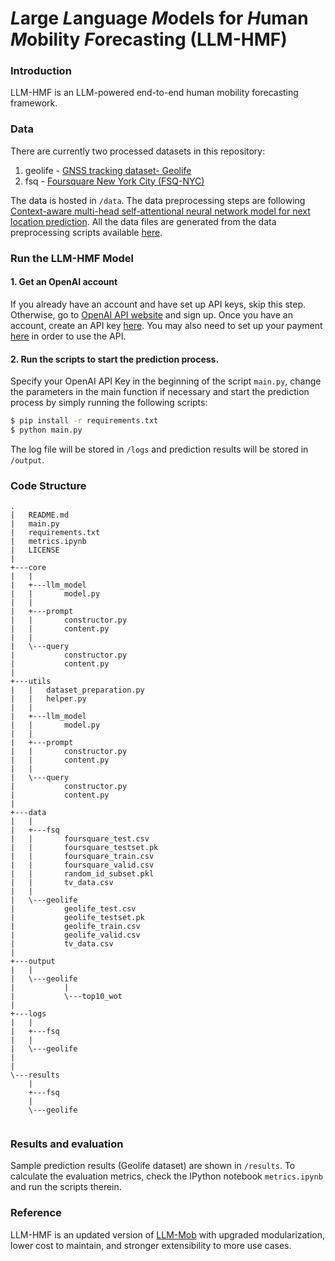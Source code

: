 # ***L***arge ***L***anguage ***M***odels for ***H***uman ***M***obility ***F***orecasting (LLM-HMF)

### Introduction

LLM-HMF is an LLM-powered end-to-end human mobility forecasting framework.

### Data

There are currently two processed datasets in this repository:

1. geolife - [GNSS tracking dataset- Geolife](https://citeseerx.ist.psu.edu/document?repid=rep1&type=pdf&doi=24ccdcba118ff9a72de4840efb848c7c852ef247)
2. fsq - [Foursquare New York City (FSQ-NYC)](https://ieeexplore.ieee.org/abstract/document/6844862/?casa_token=8_aUlbQkmzEAAAAA:ALnRKLPqIFPKNZtA7j2cTpZEYG00g7ZSzAY1kTg_X6WNLwI55jhYrZ5Lwh5vx8zjMFledj1KvGE)

The data is hosted in `/data`. The data preprocessing steps are following [Context-aware multi-head self-attentional neural network model for next location prediction](https://arxiv.org/abs/2212.01953). All the data files are generated from the data preprocessing scripts available [here](https://github.com/mie-lab/location-prediction).

### Run the LLM-HMF Model

#### 1. Get an OpenAI account
If you already have an account and have set up API keys, skip this step. Otherwise, go to [OpenAI API website](https://openai.com/blog/openai-api) and sign up. Once you have an account, create an API key [here](https://platform.openai.com/account/api-keys). You may also need to set up your payment [here](https://platform.openai.com/account/billing/overview) in order to use the API.

#### 2. Run the scripts to start the prediction process.
Specify your OpenAI API Key in the beginning of the script `main.py`, change the parameters in the main function if necessary and start the prediction process by simply running the following scripts:

```bash
$ pip install -r requirements.txt
$ python main.py
```
The log file will be stored in `/logs` and prediction results will be stored in `/output`.

### Code Structure

```
.
|   README.md
|   main.py
|   requirements.txt
|   metrics.ipynb
|   LICENSE
|   
+---core
|   |
|   +---llm_model
|   |       model.py
|   |
|   +---prompt
|   |       constructor.py
|   |       content.py
|   |
|   \---query
|           constructor.py
|           content.py
|
+---utils
|   |   dataset_preparation.py
|   |   helper.py
|   |
|   +---llm_model
|   |       model.py
|   |
|   +---prompt
|   |       constructor.py
|   |       content.py
|   |
|   \---query
|           constructor.py
|           content.py
|
+---data
|   |
|   +---fsq
|   |       foursquare_test.csv
|   |       foursquare_testset.pk
|   |       foursquare_train.csv
|   |       foursquare_valid.csv
|   |       random_id_subset.pkl
|   |       tv_data.csv
|   |
|   \---geolife
|           geolife_test.csv
|           geolife_testset.pk
|           geolife_train.csv
|           geolife_valid.csv
|           tv_data.csv
|           
+---output
|   |   
|   \---geolife
|           |
|           \---top10_wot
|
+---logs
|   |   
|   +---fsq
|   |
|   \---geolife
|           
|          
\---results
    |
    +---fsq
    |
    \---geolife
            
```

### Results and evaluation
Sample prediction results (Geolife dataset) are shown in `/results`. 
To calculate the evaluation metrics, check the IPython notebook `metrics.ipynb` and run the scripts therein.

### Reference
LLM-HMF is an updated version of [LLM-Mob](https://github.com/xlwang233/LLM-Mob/tree/main) with upgraded modularization, lower cost to maintain, and stronger extensibility to more use cases.